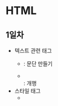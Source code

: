 # HTML

## 1일차
- 텍스트 관련 태그
    - <p>: 문단 만들기
    - <br>: 개행
- 스타일 태그
    - <style> 태그안에 디자인요소 작성
    - css 파일에 스타일을 정의하고 css 파일을 불러와 스타일을 꾸밀 수도 있다
    ```html
    <link rel="stylesheet" href="style.css"/>
    <!--rel: 속성, stylesheet: 값
            href: 속성, 위치경로-->
    ```
- <a> 태그
    - anchor 태그는 다른 웹페이지난 웹페이지 내부의 특정한 위치로 이동
    href 속성을 사용한다(이동할 위치)
    target 속성을 사용하면 새로운 창이 열리면서 이동된다